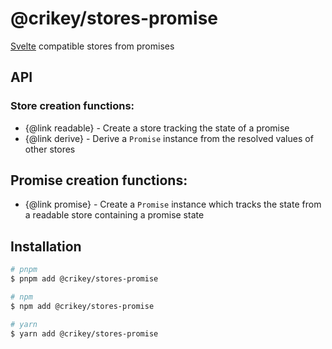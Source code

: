 # @crikey/stores-promise

[Svelte](https://svelte.dev/) compatible stores from promises

## API

### Store creation functions:

* {@link readable} - Create a store tracking the state of a promise
* {@link derive} - Derive a `Promise` instance from the resolved values of other stores

## Promise creation functions:

* {@link promise} - Create a `Promise` instance which tracks the state from a readable store containing a promise state

## Installation

```bash
# pnpm
$ pnpm add @crikey/stores-promise

# npm
$ npm add @crikey/stores-promise

# yarn
$ yarn add @crikey/stores-promise
```


